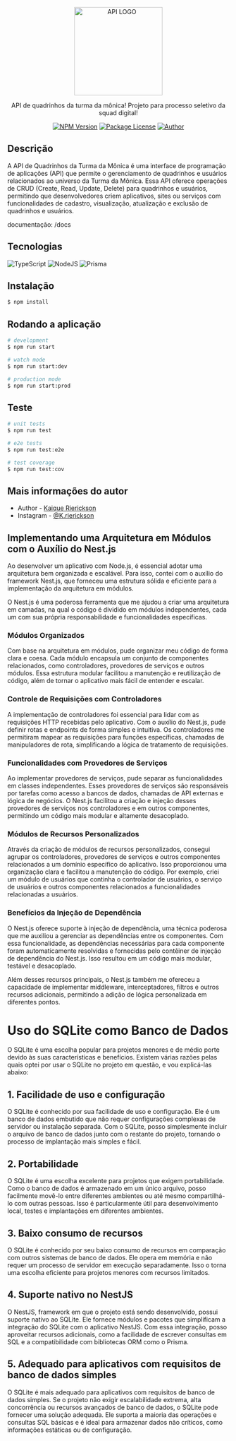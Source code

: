 <p align="center">
  <a href="http://moura.com/" target="blank"><img src="https://i.pinimg.com/736x/f5/9e/1a/f59e1af29bffff6d173d5a13bcd46962.jpg" width="200" alt="API LOGO" /></a>
</p>

<p align="center">API de quadrinhos da turma da mônica! Projeto para processo seletivo da squad digital!</p>
    <p align="center">
<a href="https://npm.com" target="_blank"><img src="https://img.shields.io/npm/v/@nestjs/core.svg" alt="NPM Version" /></a>
<a href="" target="_blank"><img src="https://img.shields.io/npm/l/@nestjs/core.svg" alt="Package License" /></a>
<a href="https://www.linkedin.com/in/rierickson/" target="_blank"><img src="https://img.shields.io/badge/Author-Kaique-purple" alt="Author" /></a>

## Descrição

A API de Quadrinhos da Turma da Mônica é uma interface de programação de aplicações (API) que permite o gerenciamento de quadrinhos e usuários relacionados ao universo da Turma da Mônica. Essa API oferece operações de CRUD (Create, Read, Update, Delete) para quadrinhos e usuários, permitindo que desenvolvedores criem aplicativos, sites ou serviços com funcionalidades de cadastro, visualização, atualização e exclusão de quadrinhos e usuários.

documentação: /docs

## Tecnologias

![TypeScript](https://img.shields.io/badge/typescript-%23007ACC.svg?style=for-the-badge&logo=typescript&logoColor=white) ![NodeJS](https://img.shields.io/badge/node.js-6DA55F?style=for-the-badge&logo=node.js&logoColor=white) ![Prisma](https://img.shields.io/badge/Prisma-3982CE?style=for-the-badge&logo=Prisma&logoColor=white)

## Instalação

```bash
$ npm install
```

## Rodando a aplicação

```bash
# development
$ npm run start

# watch mode
$ npm run start:dev

# production mode
$ npm run start:prod
```

## Teste

```bash
# unit tests
$ npm run test

# e2e tests
$ npm run test:e2e

# test coverage
$ npm run test:cov
```

## Mais informações do autor

- Author - [Kaique Rierickson](https://www.linkedin.com/in/rierickson/)
- Instagram - [@K.rierickson](https://www.instagram.com/k.rierickson/)

## Implementando uma Arquitetura em Módulos com o Auxílio do Nest.js

Ao desenvolver um aplicativo com Node.js, é essencial adotar uma arquitetura bem organizada e escalável. Para isso, contei com o auxílio do framework Nest.js, que forneceu uma estrutura sólida e eficiente para a implementação da arquitetura em módulos.

O Nest.js é uma poderosa ferramenta que me ajudou a criar uma arquitetura em camadas, na qual o código é dividido em módulos independentes, cada um com sua própria responsabilidade e funcionalidades específicas.

### Módulos Organizados

Com base na arquitetura em módulos, pude organizar meu código de forma clara e coesa. Cada módulo encapsula um conjunto de componentes relacionados, como controladores, provedores de serviços e outros módulos. Essa estrutura modular facilitou a manutenção e reutilização de código, além de tornar o aplicativo mais fácil de entender e escalar.

### Controle de Requisições com Controladores

A implementação de controladores foi essencial para lidar com as requisições HTTP recebidas pelo aplicativo. Com o auxílio do Nest.js, pude definir rotas e endpoints de forma simples e intuitiva. Os controladores me permitiram mapear as requisições para funções específicas, chamadas de manipuladores de rota, simplificando a lógica de tratamento de requisições.

### Funcionalidades com Provedores de Serviços

Ao implementar provedores de serviços, pude separar as funcionalidades em classes independentes. Esses provedores de serviços são responsáveis por tarefas como acesso a bancos de dados, chamadas de API externas e lógica de negócios. O Nest.js facilitou a criação e injeção desses provedores de serviços nos controladores e em outros componentes, permitindo um código mais modular e altamente desacoplado.

### Módulos de Recursos Personalizados

Através da criação de módulos de recursos personalizados, consegui agrupar os controladores, provedores de serviços e outros componentes relacionados a um domínio específico do aplicativo. Isso proporcionou uma organização clara e facilitou a manutenção do código. Por exemplo, criei um módulo de usuários que continha o controlador de usuários, o serviço de usuários e outros componentes relacionados a funcionalidades relacionadas a usuários.

### Benefícios da Injeção de Dependência

O Nest.js oferece suporte à injeção de dependência, uma técnica poderosa que me auxiliou a gerenciar as dependências entre os componentes. Com essa funcionalidade, as dependências necessárias para cada componente foram automaticamente resolvidas e fornecidas pelo contêiner de injeção de dependência do Nest.js. Isso resultou em um código mais modular, testável e desacoplado.

Além desses recursos principais, o Nest.js também me ofereceu a capacidade de implementar middleware, interceptadores, filtros e outros recursos adicionais, permitindo a adição de lógica personalizada em diferentes pontos.

# Uso do SQLite como Banco de Dados

O SQLite é uma escolha popular para projetos menores e de médio porte devido às suas características e benefícios. Existem várias razões pelas quais optei por usar o SQLite no projeto em questão, e vou explicá-las abaixo:

## 1. Facilidade de uso e configuração

O SQLite é conhecido por sua facilidade de uso e configuração. Ele é um banco de dados embutido que não requer configurações complexas de servidor ou instalação separada. Com o SQLite, posso simplesmente incluir o arquivo de banco de dados junto com o restante do projeto, tornando o processo de implantação mais simples e fácil.

## 2. Portabilidade

O SQLite é uma escolha excelente para projetos que exigem portabilidade. Como o banco de dados é armazenado em um único arquivo, posso facilmente movê-lo entre diferentes ambientes ou até mesmo compartilhá-lo com outras pessoas. Isso é particularmente útil para desenvolvimento local, testes e implantações em diferentes ambientes.

## 3. Baixo consumo de recursos

O SQLite é conhecido por seu baixo consumo de recursos em comparação com outros sistemas de banco de dados. Ele opera em memória e não requer um processo de servidor em execução separadamente. Isso o torna uma escolha eficiente para projetos menores com recursos limitados.

## 4. Suporte nativo no NestJS

O NestJS, framework em que o projeto está sendo desenvolvido, possui suporte nativo ao SQLite. Ele fornece módulos e pacotes que simplificam a integração do SQLite com o aplicativo NestJS. Com essa integração, posso aproveitar recursos adicionais, como a facilidade de escrever consultas em SQL e a compatibilidade com bibliotecas ORM como o Prisma.

## 5. Adequado para aplicativos com requisitos de banco de dados simples

O SQLite é mais adequado para aplicativos com requisitos de banco de dados simples. Se o projeto não exigir escalabilidade extrema, alta concorrência ou recursos avançados de banco de dados, o SQLite pode fornecer uma solução adequada. Ele suporta a maioria das operações e consultas SQL básicas e é ideal para armazenar dados não críticos, como informações estáticas ou de configuração.
